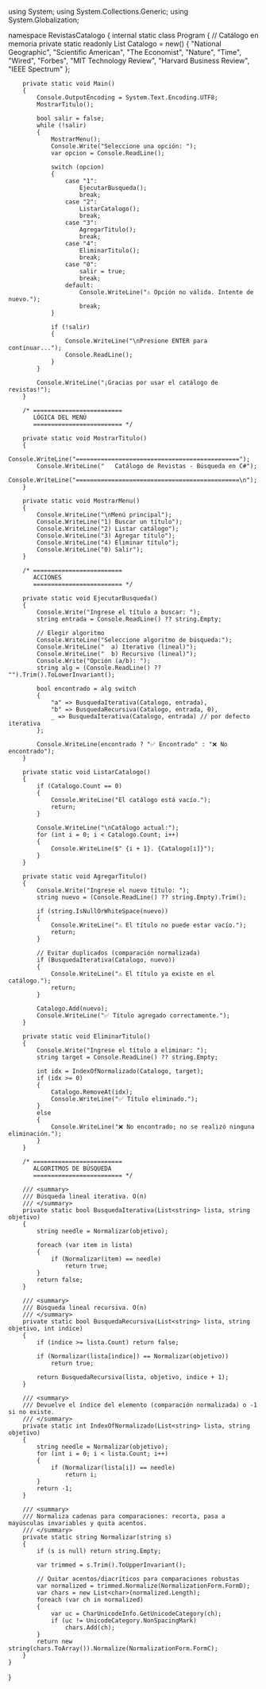 using System;
using System.Collections.Generic;
using System.Globalization;

namespace RevistasCatalogo
{
    internal static class Program
    {
        // Catálogo en memoria
        private static readonly List<string> Catalogo = new()
        {
            "National Geographic",
            "Scientific American",
            "The Economist",
            "Nature",
            "Time",
            "Wired",
            "Forbes",
            "MIT Technology Review",
            "Harvard Business Review",
            "IEEE Spectrum"
        };

        private static void Main()
        {
            Console.OutputEncoding = System.Text.Encoding.UTF8;
            MostrarTitulo();

            bool salir = false;
            while (!salir)
            {
                MostrarMenu();
                Console.Write("Seleccione una opción: ");
                var opcion = Console.ReadLine();

                switch (opcion)
                {
                    case "1":
                        EjecutarBusqueda();
                        break;
                    case "2":
                        ListarCatalogo();
                        break;
                    case "3":
                        AgregarTitulo();
                        break;
                    case "4":
                        EliminarTitulo();
                        break;
                    case "0":
                        salir = true;
                        break;
                    default:
                        Console.WriteLine("⚠ Opción no válida. Intente de nuevo.");
                        break;
                }

                if (!salir)
                {
                    Console.WriteLine("\nPresione ENTER para continuar...");
                    Console.ReadLine();
                }
            }

            Console.WriteLine("¡Gracias por usar el catálogo de revistas!");
        }

        /* =========================
           LÓGICA DEL MENÚ
           ========================= */

        private static void MostrarTitulo()
        {
            Console.WriteLine("==============================================");
            Console.WriteLine("   Catálogo de Revistas - Búsqueda en C#");
            Console.WriteLine("==============================================\n");
        }

        private static void MostrarMenu()
        {
            Console.WriteLine("\nMenú principal");
            Console.WriteLine("1) Buscar un título");
            Console.WriteLine("2) Listar catálogo");
            Console.WriteLine("3) Agregar título");
            Console.WriteLine("4) Eliminar título");
            Console.WriteLine("0) Salir");
        }

        /* =========================
           ACCIONES
           ========================= */

        private static void EjecutarBusqueda()
        {
            Console.Write("Ingrese el título a buscar: ");
            string entrada = Console.ReadLine() ?? string.Empty;

            // Elegir algoritmo
            Console.WriteLine("Seleccione algoritmo de búsqueda:");
            Console.WriteLine("  a) Iterativo (lineal)");
            Console.WriteLine("  b) Recursivo (lineal)");
            Console.Write("Opción (a/b): ");
            string alg = (Console.ReadLine() ?? "").Trim().ToLowerInvariant();

            bool encontrado = alg switch
            {
                "a" => BusquedaIterativa(Catalogo, entrada),
                "b" => BusquedaRecursiva(Catalogo, entrada, 0),
                _ => BusquedaIterativa(Catalogo, entrada) // por defecto iterativa
            };

            Console.WriteLine(encontrado ? "✅ Encontrado" : "❌ No encontrado");
        }

        private static void ListarCatalogo()
        {
            if (Catalogo.Count == 0)
            {
                Console.WriteLine("El catálogo está vacío.");
                return;
            }

            Console.WriteLine("\nCatálogo actual:");
            for (int i = 0; i < Catalogo.Count; i++)
            {
                Console.WriteLine($" {i + 1}. {Catalogo[i]}");
            }
        }

        private static void AgregarTitulo()
        {
            Console.Write("Ingrese el nuevo título: ");
            string nuevo = (Console.ReadLine() ?? string.Empty).Trim();

            if (string.IsNullOrWhiteSpace(nuevo))
            {
                Console.WriteLine("⚠ El título no puede estar vacío.");
                return;
            }

            // Evitar duplicados (comparación normalizada)
            if (BusquedaIterativa(Catalogo, nuevo))
            {
                Console.WriteLine("⚠ El título ya existe en el catálogo.");
                return;
            }

            Catalogo.Add(nuevo);
            Console.WriteLine("✅ Título agregado correctamente.");
        }

        private static void EliminarTitulo()
        {
            Console.Write("Ingrese el título a eliminar: ");
            string target = Console.ReadLine() ?? string.Empty;

            int idx = IndexOfNormalizado(Catalogo, target);
            if (idx >= 0)
            {
                Catalogo.RemoveAt(idx);
                Console.WriteLine("✅ Título eliminado.");
            }
            else
            {
                Console.WriteLine("❌ No encontrado; no se realizó ninguna eliminación.");
            }
        }

        /* =========================
           ALGORITMOS DE BÚSQUEDA
           ========================= */

        /// <summary>
        /// Búsqueda lineal iterativa. O(n)
        /// </summary>
        private static bool BusquedaIterativa(List<string> lista, string objetivo)
        {
            string needle = Normalizar(objetivo);

            foreach (var item in lista)
            {
                if (Normalizar(item) == needle)
                    return true;
            }
            return false;
        }

        /// <summary>
        /// Búsqueda lineal recursiva. O(n)
        /// </summary>
        private static bool BusquedaRecursiva(List<string> lista, string objetivo, int indice)
        {
            if (indice >= lista.Count) return false;

            if (Normalizar(lista[indice]) == Normalizar(objetivo))
                return true;

            return BusquedaRecursiva(lista, objetivo, indice + 1);
        }

        /// <summary>
        /// Devuelve el índice del elemento (comparación normalizada) o -1 si no existe.
        /// </summary>
        private static int IndexOfNormalizado(List<string> lista, string objetivo)
        {
            string needle = Normalizar(objetivo);
            for (int i = 0; i < lista.Count; i++)
            {
                if (Normalizar(lista[i]) == needle)
                    return i;
            }
            return -1;
        }

        /// <summary>
        /// Normaliza cadenas para comparaciones: recorta, pasa a mayúsculas invariables y quita acentos.
        /// </summary>
        private static string Normalizar(string s)
        {
            if (s is null) return string.Empty;

            var trimmed = s.Trim().ToUpperInvariant();

            // Quitar acentos/diacríticos para comparaciones robustas
            var normalized = trimmed.Normalize(NormalizationForm.FormD);
            var chars = new List<char>(normalized.Length);
            foreach (var ch in normalized)
            {
                var uc = CharUnicodeInfo.GetUnicodeCategory(ch);
                if (uc != UnicodeCategory.NonSpacingMark)
                    chars.Add(ch);
            }
            return new string(chars.ToArray()).Normalize(NormalizationForm.FormC);
        }
    }
}
